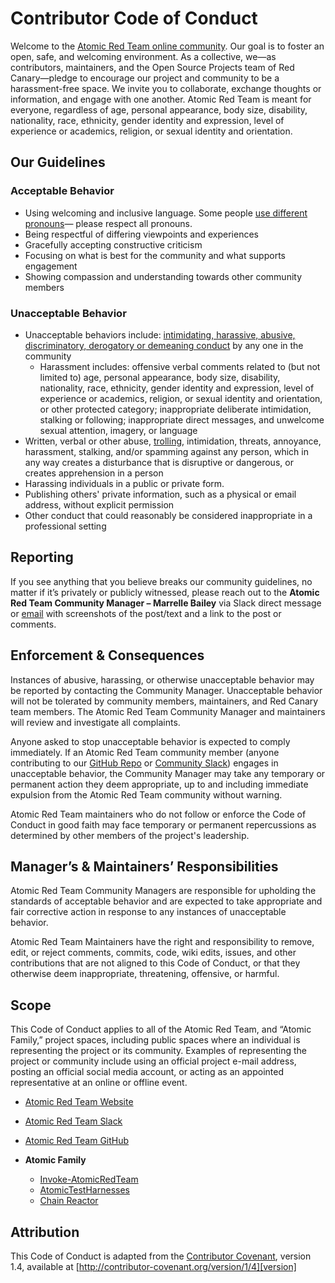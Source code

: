 # Contributor Code of Conduct

Welcome to the [Atomic Red Team online community](https://atomicredteam.io/). Our goal is to foster an open, safe, and welcoming environment. As a collective, we—as contributors, maintainers, and the Open Source Projects team of Red Canary—pledge to encourage our project and community to be a harassment-free space. We invite you to collaborate, exchange thoughts or information, and engage with one another. Atomic Red Team is meant for everyone, regardless of age, personal appearance, body size, disability, nationality, race, ethnicity, gender identity and expression, level of experience or academics, religion, or sexual identity and orientation. 

## Our Guidelines

### Acceptable Behavior

* Using welcoming and inclusive language. Some people [use different pronouns](https://www.npr.org/2021/06/02/996319297/gender-identity-pronouns-expression-guide-lgbtq)— please respect all pronouns.
* Being respectful of differing viewpoints and experiences
* Gracefully accepting constructive criticism
* Focusing on what is best for the community and what supports engagement
* Showing compassion and understanding towards other community members

### Unacceptable Behavior

* Unacceptable behaviors include: [intimidating, harassive, abusive, discriminatory, derogatory or demeaning conduct](https://www.doi.gov/employees/anti-harassment/definitions) by any one in the community
  * Harassment includes: offensive verbal comments related to (but not limited to) age, personal appearance, body size, disability, nationality, race, ethnicity, gender identity and expression, level of experience or academics, religion, or sexual identity and orientation, or other protected category; inappropriate deliberate intimidation, stalking or following; inappropriate direct messages, and unwelcome sexual attention, imagery, or language
* Written, verbal or other abuse, [trolling](https://dictionary.cambridge.org/us/dictionary/english/trolling), intimidation, threats, annoyance, harassment, stalking, and/or spamming against any person, which in any way creates a disturbance that is disruptive or dangerous, or creates apprehension in a person
* Harassing individuals in a public or private form.
* Publishing others' private information, such as a physical or email address, without explicit permission
* Other conduct that could reasonably be considered inappropriate in a professional setting

## Reporting

If you see anything that you believe breaks our community guidelines, no matter if it’s privately or publicly witnessed, please reach out to the **Atomic Red Team Community Manager – Marrelle Bailey** via Slack direct message or [email](mailto:opensource@redcanary.com) with screenshots of the post/text and a link to the post or comments. 

## Enforcement & Consequences

Instances of abusive, harassing, or otherwise unacceptable behavior may be reported by contacting the Community Manager. Unacceptable behavior will not be tolerated by community members, maintainers, and Red Canary team members.  The Atomic Red Team Community Manager and maintainers will review and investigate all complaints. 

Anyone asked to stop unacceptable behavior is expected to comply immediately. If an Atomic Red Team community member (anyone contributing to our [GitHub Repo](https://github.com/redcanaryco/atomic-red-team) or [Community Slack](https://slack.atomicredteam.io/)) engages in unacceptable behavior, the Community Manager may take any temporary or permanent action they deem appropriate, up to and including immediate expulsion from the Atomic Red Team community without warning.

Atomic Red Team maintainers who do not follow or enforce the Code of Conduct in good faith may face temporary or permanent repercussions as determined by other members of the project's leadership.

## Manager’s & Maintainers’ Responsibilities

Atomic Red Team Community Managers are responsible for upholding the standards of acceptable behavior and are expected to take appropriate and fair corrective action in response to any instances of unacceptable behavior.

Atomic Red Team Maintainers have the right and responsibility to remove, edit, or reject comments, commits, code, wiki edits, issues, and other contributions that are not aligned to this Code of Conduct, or that they otherwise deem inappropriate, threatening, offensive, or harmful.

## Scope

This Code of Conduct applies to all of the Atomic Red Team, and “Atomic Family,” project spaces, including public spaces where an individual is representing the project or its community. Examples of representing the project or community include using an official project e-mail address, posting an official social media account, or acting as an appointed representative at an online or offline event.

* [Atomic Red Team Website](https://atomicredteam.io/)

* [Atomic Red Team Slack](https://slack.atomicredteam.io/)

* [Atomic Red Team GitHub](https://github.com/redcanaryco/atomic-red-team)

* **Atomic Family**  
  * [Invoke-AtomicRedTeam](https://github.com/redcanaryco/invoke-atomicredteam) 
  * [AtomicTestHarnesses](https://github.com/redcanaryco/atomictestharnesses) 
  * [Chain Reactor](https://github.com/redcanaryco/chain-reactor) 

## Attribution

This Code of Conduct is adapted from the [Contributor Covenant][homepage], version 1.4, available at [http://contributor-covenant.org/version/1/4][version]

[homepage]: http://contributor-covenant.org
[version]: http://contributor-covenant.org/version/1/4/
